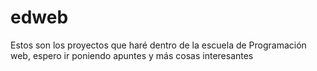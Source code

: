 # edweb
Estos son los proyectos que haré dentro de la escuela de Programación web, espero ir poniendo apuntes y más cosas interesantes
